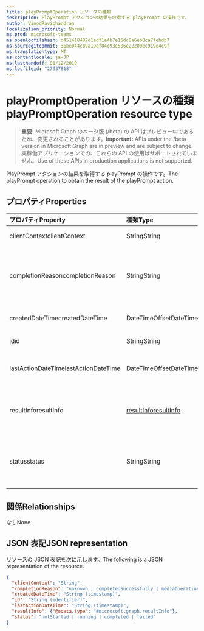 ```yaml
---
title: playPromptOperation リソースの種類
description: PlayPrompt アクションの結果を取得する playPrompt の操作です。
author: VinodRavichandran
localization_priority: Normal
ms.prod: microsoft-teams
ms.openlocfilehash: d451418482d1adf1a4b7e16dc8a6eb8ca7febdb7
ms.sourcegitcommit: 36be044c89a19af84c93e586e22200ec919e4c9f
ms.translationtype: MT
ms.contentlocale: ja-JP
ms.lasthandoff: 01/12/2019
ms.locfileid: "27937818"
---
```

# <a name="playpromptoperation-resource-type"></a><span data-ttu-id="13a5a-103">playPromptOperation リソースの種類</span><span class="sxs-lookup"><span data-stu-id="13a5a-103">playPromptOperation resource type</span></span>

> <span data-ttu-id="13a5a-104">**重要:** Microsoft Graph のベータ版 (/beta) の API はプレビュー中であるため、変更されることがあります。</span><span class="sxs-lookup"><span data-stu-id="13a5a-104">**Important:** APIs under the /beta version in Microsoft Graph are in preview and are subject to change.</span></span> <span data-ttu-id="13a5a-105">実稼働アプリケーションでの、これらの API の使用はサポートされていません。</span><span class="sxs-lookup"><span data-stu-id="13a5a-105">Use of these APIs in production applications is not supported.</span></span>

<span data-ttu-id="13a5a-106">PlayPrompt アクションの結果を取得する playPrompt の操作です。</span><span class="sxs-lookup"><span data-stu-id="13a5a-106">The playPrompt operation to obtain the result of the playPrompt action.</span></span>

## <a name="properties"></a><span data-ttu-id="13a5a-107">プロパティ</span><span class="sxs-lookup"><span data-stu-id="13a5a-107">Properties</span></span>

| <span data-ttu-id="13a5a-108">プロパティ</span><span class="sxs-lookup"><span data-stu-id="13a5a-108">Property</span></span>            | <span data-ttu-id="13a5a-109">種類</span><span class="sxs-lookup"><span data-stu-id="13a5a-109">Type</span></span>                        | <span data-ttu-id="13a5a-110">説明</span><span class="sxs-lookup"><span data-stu-id="13a5a-110">Description</span></span>|
|:--------------------|:----------------------------|:-----------------------------------------------------------------------------------|
| <span data-ttu-id="13a5a-111">clientContext</span><span class="sxs-lookup"><span data-stu-id="13a5a-111">clientContext</span></span>       | <span data-ttu-id="13a5a-112">String</span><span class="sxs-lookup"><span data-stu-id="13a5a-112">String</span></span>                      | <span data-ttu-id="13a5a-113">クライアントのコンテキスト。</span><span class="sxs-lookup"><span data-stu-id="13a5a-113">The client context.</span></span>                                                                |
| <span data-ttu-id="13a5a-114">completionReason</span><span class="sxs-lookup"><span data-stu-id="13a5a-114">completionReason</span></span>    | <span data-ttu-id="13a5a-115">String</span><span class="sxs-lookup"><span data-stu-id="13a5a-115">String</span></span>                      | <span data-ttu-id="13a5a-116">可能な値は、`unknown`、`completedSuccessfully`、`mediaOperationCanceled` です。</span><span class="sxs-lookup"><span data-stu-id="13a5a-116">Possible values are: `unknown`, `completedSuccessfully`, `mediaOperationCanceled`.</span></span> |
| <span data-ttu-id="13a5a-117">createdDateTime</span><span class="sxs-lookup"><span data-stu-id="13a5a-117">createdDateTime</span></span>     | <span data-ttu-id="13a5a-118">DateTimeOffset</span><span class="sxs-lookup"><span data-stu-id="13a5a-118">DateTimeOffset</span></span>              | <span data-ttu-id="13a5a-119">操作の開始時刻です。</span><span class="sxs-lookup"><span data-stu-id="13a5a-119">The start time of the operation.</span></span>                                                   |
| <span data-ttu-id="13a5a-120">id</span><span class="sxs-lookup"><span data-stu-id="13a5a-120">id</span></span>                  | <span data-ttu-id="13a5a-121">String</span><span class="sxs-lookup"><span data-stu-id="13a5a-121">String</span></span>                      | <span data-ttu-id="13a5a-122">読み取り専用です。</span><span class="sxs-lookup"><span data-stu-id="13a5a-122">Read-only.</span></span>                                                                         |
| <span data-ttu-id="13a5a-123">lastActionDateTime</span><span class="sxs-lookup"><span data-stu-id="13a5a-123">lastActionDateTime</span></span>  | <span data-ttu-id="13a5a-124">DateTimeOffset</span><span class="sxs-lookup"><span data-stu-id="13a5a-124">DateTimeOffset</span></span>              | <span data-ttu-id="13a5a-125">操作の最後の操作の時間です。</span><span class="sxs-lookup"><span data-stu-id="13a5a-125">The time of the last action of the operation.</span></span>                                      |
| <span data-ttu-id="13a5a-126">resultInfo</span><span class="sxs-lookup"><span data-stu-id="13a5a-126">resultInfo</span></span>          | [<span data-ttu-id="13a5a-127">resultInfo</span><span class="sxs-lookup"><span data-stu-id="13a5a-127">resultInfo</span></span>](resultInfo.md) | <span data-ttu-id="13a5a-128">結果の情報です。</span><span class="sxs-lookup"><span data-stu-id="13a5a-128">The result information.</span></span> <span data-ttu-id="13a5a-129">読み取り専用です。</span><span class="sxs-lookup"><span data-stu-id="13a5a-129">Read-only.</span></span> <span data-ttu-id="13a5a-130">サーバーを生成します。</span><span class="sxs-lookup"><span data-stu-id="13a5a-130">Server generated.</span></span>                               |
| <span data-ttu-id="13a5a-131">status</span><span class="sxs-lookup"><span data-stu-id="13a5a-131">status</span></span>              | <span data-ttu-id="13a5a-132">String</span><span class="sxs-lookup"><span data-stu-id="13a5a-132">String</span></span>                      | <span data-ttu-id="13a5a-133">可能な値は、`notStarted`、`running`、`completed`、`failed` です。</span><span class="sxs-lookup"><span data-stu-id="13a5a-133">Possible values are: `notStarted`, `running`, `completed`, `failed`.</span></span>               |

## <a name="relationships"></a><span data-ttu-id="13a5a-134">関係</span><span class="sxs-lookup"><span data-stu-id="13a5a-134">Relationships</span></span>
<span data-ttu-id="13a5a-135">なし</span><span class="sxs-lookup"><span data-stu-id="13a5a-135">None</span></span>

## <a name="json-representation"></a><span data-ttu-id="13a5a-136">JSON 表記</span><span class="sxs-lookup"><span data-stu-id="13a5a-136">JSON representation</span></span>

<span data-ttu-id="13a5a-137">リソースの JSON 表記を次に示します。</span><span class="sxs-lookup"><span data-stu-id="13a5a-137">The following is a JSON representation of the resource.</span></span>

<!-- {
  "blockType": "resource",
  "optionalProperties": [

  ],
  "@odata.type": "microsoft.graph.playPromptOperation"
}-->
```json
{
  "clientContext": "String",
  "completionReason": "unknown | completedSuccessfully | mediaOperationCanceled",
  "createdDateTime": "String (timestamp)",
  "id": "String (identifier)",
  "lastActionDateTime": "String (timestamp)",
  "resultInfo": {"@odata.type": "#microsoft.graph.resultInfo"},
  "status": "notStarted | running | completed | failed"
}
```

<!-- uuid: 8fcb5dbc-d5aa-4681-8e31-b001d5168d79
2015-10-25 14:57:30 UTC -->
<!-- {
  "type": "#page.annotation",
  "description": "playPromptOperation resource",
  "keywords": "",
  "section": "documentation",
  "tocPath": ""
}-->
